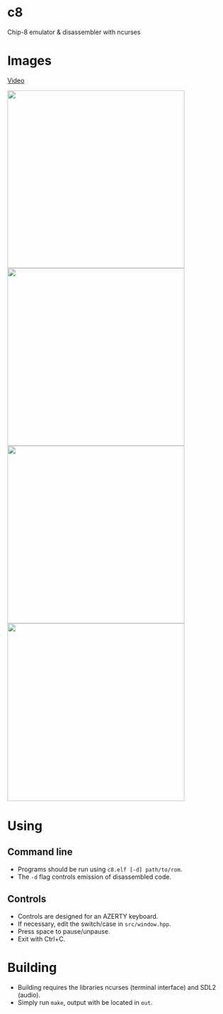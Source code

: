 # c8
Chip-8 emulator & disassembler with ncurses

# Images
[Video](https://i.imgur.com/IwbRz1g.mp4)
<p float="left">
  <img src="https://i.imgur.com/23L8Hli.png" width="400" />
  <img src="https://i.imgur.com/bcFcDYV.png" width="400" />
  <img src="https://i.imgur.com/EGdF0Bm.png" width="400" />
  <img src="https://i.imgur.com/FkWnIQ2.png" width="400" />
</p>

# Using
## Command line
- Programs should be run using `c8.elf [-d] path/to/rom`.
- The `-d` flag controls emission of disassembled code.

## Controls
 - Controls are designed for an AZERTY keyboard.
 - If necessary, edit the switch/case in `src/window.hpp`.
 - Press space to pause/unpause.
 - Exit with Ctrl+C.

# Building
- Building requires the libraries ncurses (terminal interface) and SDL2 (audio).
- Simply run `make`, output with be located in `out`.
